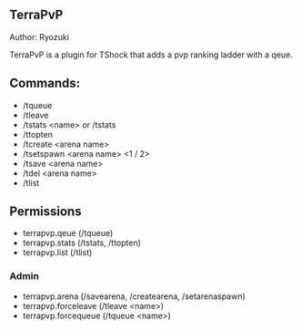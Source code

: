 ## TerraPvP

Author: Ryozuki

TerraPvP is a plugin for TShock that adds a pvp ranking ladder with a qeue.

## Commands:

- /tqueue
- /tleave
- /tstats \<name> or /tstats
- /ttopten
- /tcreate \<arena name>
- /tsetspawn \<arena name> \<1 / 2>
- /tsave \<arena name>
- /tdel \<arena name>
- /tlist

## Permissions
- terrapvp.qeue (/tqueue)
- terrapvp.stats (/tstats, /ttopten)
- terrapvp.list (/tlist)

### Admin
- terrapvp.arena (/savearena, /createarena, /setarenaspawn)
- terrapvp.forceleave (/tleave \<name>)
- terrapvp.forcequeue (/tqueue \<name>)
